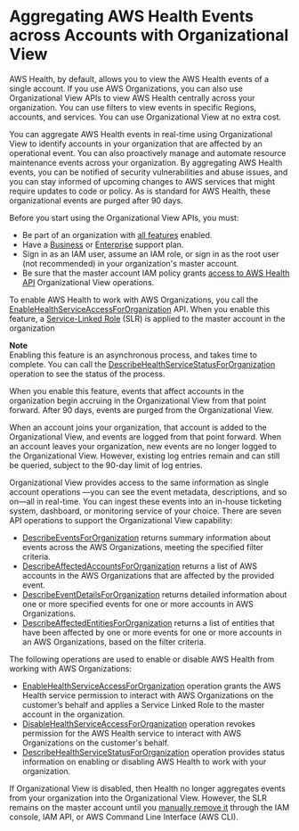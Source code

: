 # Aggregating AWS Health Events across Accounts with Organizational View<a name="aggregate-events"></a>

AWS Health, by default, allows you to view the AWS Health events of a single account\. If you use AWS Organizations, you can also use Organizational View APIs to view AWS Health centrally across your organization\. You can use filters to view events in specific Regions, accounts, and services\. You can use Organizational View at no extra cost\.

You can aggregate AWS Health events in real\-time using Organizational View to identify accounts in your organization that are affected by an operational event\. You can also proactively manage and automate resource maintenance events across your organization\. By aggregating AWS Health events, you can be notified of security vulnerabilities and abuse issues, and you can stay informed of upcoming changes to AWS services that might require updates to code or policy\. As is standard for AWS Health, these organizational events are purged after 90 days\.

Before you start using the Organizational View APIs, you must:
+ Be part of an organization with [all features](https://docs.aws.amazon.com/organizations/latest/userguide/orgs_getting-started_concepts.html#feature-set-all) enabled\.
+ Have a [Business](https://aws.amazon.com/premiumsupport/plans/business/) or [Enterprise](https://aws.amazon.com/premiumsupport/plans/enterprise/) support plan\.
+ Sign in as an IAM user, assume an IAM role, or sign in as the root user \(not recommended\) in your organization's master account\.
+ Be sure that the master account IAM policy grants [access to AWS Health API](https://docs.aws.amazon.com/health/latest/ug/controlling-access.html) Organizational View operations\.

To enable AWS Health to work with AWS Organizations, you call the [EnableHealthServiceAccessForOrganization](https://docs.aws.amazon.com/health/latest/APIReference/API_EnableHealthServiceAccessForOrganization.html) API\. When you enable this feature, a [Service\-Linked Role](https://docs.aws.amazon.com/IAM/latest/UserGuide/using-service-linked-roles.html) \(SLR\) is applied to the master account in the organization 

**Note**  
Enabling this feature is an asynchronous process, and takes time to complete\. You can call the [DescribeHealthServiceStatusForOrganization](https://docs.aws.amazon.com/health/latest/APIReference/API_DescribeHealthServiceStatusForOrganization.html) operation to see the status of the process\.

When you enable this feature, events that affect accounts in the organization begin accruing in the Organizational View from that point forward\. After 90 days, events are purged from the Organizational View\.

When an account joins your organization, that account is added to the Organizational View, and events are logged from that point forward\. When an account leaves your organization, new events are no longer logged to the Organizational View\. However, existing log entries remain and can still be queried, subject to the 90\-day limit of log entries\.

Organizational View provides access to the same information as single account operations —you can see the event metadata, descriptions, and so on—all in real\-time\. You can ingest these events into an in\-house ticketing system, dashboard, or monitoring service of your choice\. There are seven API operations to support the Organizational View capability:
+ [DescribeEventsForOrganization](https://docs.aws.amazon.com/health/latest/APIReference/API_DescribeEventsForOrganization.html) returns summary information about events across the AWS Organizations, meeting the specified filter criteria\.
+ [DescribeAffectedAccountsForOrganization](https://docs.aws.amazon.com/health/latest/APIReference/API_DescribeAffectedAccountsForOrganization.html) returns a list of AWS accounts in the AWS Organizations that are affected by the provided event\.
+ [DescribeEventDetailsForOrganization](https://docs.aws.amazon.com/health/latest/APIReference/API_DescribeEventDetailsForOrganization.html) returns detailed information about one or more specified events for one or more accounts in AWS Organizations\.
+ [DescribeAffectedEntitiesForOrganization](https://docs.aws.amazon.com/health/latest/APIReference/API_DescribeAffectedEntitiesForOrganization.html) returns a list of entities that have been affected by one or more events for one or more accounts in an AWS Organizations, based on the filter criteria\.

The following operations are used to enable or disable AWS Health from working with AWS Organizations: 
+ [EnableHealthServiceAccessForOrganization](https://docs.aws.amazon.com/health/latest/APIReference/API_EnableHealthServiceAccessForOrganization.html) operation grants the AWS Health service permission to interact with AWS Organizations on the customer’s behalf and applies a Service Linked Role to the master account in the organization\.
+ [DisableHealthServiceAccessForOrganization](https://docs.aws.amazon.com/health/latest/APIReference/API_DisableHealthServiceAccessForOrganization.html) operation revokes permission for the AWS Health service to interact with AWS Organizations on the customer's behalf\.
+ [DescribeHealthServiceStatusForOrganization](https://docs.aws.amazon.com/health/latest/APIReference/API_DisableHealthServiceAccessForOrganization.html) operation provides status information on enabling or disabling AWS Health to work with your organization\.

 If Organizational View is disabled, then Health no longer aggregates events from your organization into the Organizational View\. However, the SLR remains on the master account until you [manually remove it](/IAM/latest/UserGuide/using-service-linked-roles.html) through the IAM console, IAM API, or AWS Command Line Interface \(AWS CLI\)\.
